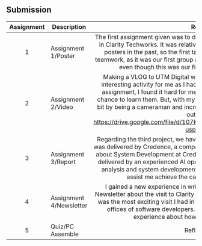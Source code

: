 ## Submission
| Assignment | Description  | Reflection |
| :-----: |  ------ | :-----: | 
| 1 | Assignment 1/Poster | The first assignment given was to design a poster about a virtual industrial talk in Clarity Techworks. It was relatively easy for me since I've finished a lot of posters in the past, so the first task is straightforward in general. For our teamwork, as it was our first group assignment, we managed to work as a unit, even though this was our first time being together as a group.  | 
| 2 | Assignment 2/Video | Making a VLOG to UTM Digital was our second assignment, it was a very interesting activity for me as I hadn't gotten a chance to visit it. During this assignment, I found it hard for me to take good videos as I didn’t have any chance to learn them. But, with my friend's help, I managed to improve a little bit by being a cameraman and increasing my video editing skills. Here, check out our video: https://drive.google.com/file/d/107KGWfxdE1pOuQZz7EijTUsEjs5Tp1Zc/view?usp=drive_link | 
| 3 | Assignment 3/Report | Regarding the third project, we have to write a report on an industrial talk that was delivered by Credence, a company I've never heard of. I gained knowledge about System Development at Credence through this presentation, which was delivered by an experienced AI operation. I was able to learn a lot about data analysis and system development via this session, which could potentially assist me achieve the career of my dreams in the future. | 
| 4 | Assignment 4/Newsletter | I gained a new experience in writing a new format of a report which is a Newsletter about the visit to Clarity Techworks located at Sunway Bigbox. This was the most exciting visit I had in my life as I never had a chance to visit the offices of software developers. Thanks to this visit, I gained the gist of experience about how an environment in the office. |
| 5 | Quiz/PC Assemble | Reflection Quiz |
